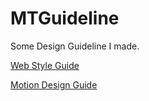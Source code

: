 # MTGuideline
Some Design Guideline I made.

[Web Style Guide](http://www.martinrgb.com/MTGuideline/)

[Motion Design Guide](https://github.com/MartinRGB/MTGuideline/wiki)
